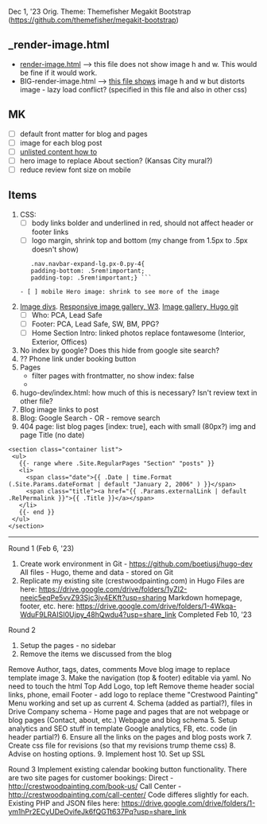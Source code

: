 Dec 1, '23
Orig. Theme: Themefisher Megakit Bootstrap (https://github.com/themefisher/megakit-bootstrap)

## _render-image.html
- [render-image.html](https://werat.dev/blog/automatic-image-size-attributes-in-hugo/) --> this file does not show image h and w. This would be fine if it would work.
- BIG-render-image.html --> [this file shows](https://christianoliff.com/blog/markdown-render-hooks-in-hugo/) image h and w but distorts image - lazy load conflict? (specified in this file and also in other css)

## MK 
- [ ] default front matter for blog and pages
- [ ] image for each blog post
- [ ] [unlisted content how to](https://bphogan.com/2020/08/11/2020-08-11-creating-unlisted-content-in-hugo/)
- [ ] hero image to replace About section? (Kansas City mural?)
- [ ] reduce review font size on mobile

## Items
1. CSS:
   - [ ] body links bolder and underlined in red, should not affect header or footer links
   - [ ] logo margin, shrink top and bottom (my change from 1.5px to .5px doesn't show)
   ```
      .nav.navbar-expand-lg.px-0.py-4{
      padding-bottom: .5rem!important;
      padding-top: .5rem!important;} ```
   
   - [ ] mobile Hero image: shrink to see more of the image
2. [Image divs](https://www.w3schools.com/howto/tryit.asp?filename=tryhow_css_images_side_by_side). [Responsive image gallery, W3](https://www.w3schools.com/css/tryit.asp?filename=trycss_image_gallery_responsive). [Image gallery, Hugo git](https://github.com/rootwork/hugo-module-gallery-grid)
   - [ ] Who: PCA, Lead Safe
   - [ ] Footer: PCA, Lead Safe, SW, BM, PPG?
   - [ ] Home Section Intro: linked photos replace fontawesome (Interior, Exterior, Offices)
5. No index by google? Does this hide from google site search?
6. ?? Phone link under booking button
7. Pages
    - filter pages with frontmatter, no show index: false
    - 
8. hugo-dev/index.html: how much of this is necessary? Isn't review text in other file?
9. Blog image links to post
10. Blog: Google Search - OR - remove search
11. 404 page: list blog pages [index: true], each with small (80px?) img and page Title (no date)
   ```
   <section class="container list">
    <ul>
      {{- range where .Site.RegularPages "Section" "posts" }}
      <li>
        <span class="date">{{ .Date | time.Format (.Site.Params.dateFormat | default "January 2, 2006" ) }}</span>
        <span class="title"><a href="{{ .Params.externalLink | default .RelPermalink }}">{{ .Title }}</a></span>
      </li>
      {{- end }}
    </ul>
   </section>
   ```


    
- - - - - - - - - - - - - - - - - - - - - - - - 
Round 1 (Feb 6, '23)
1. Create work environment in Git - https://github.com/boetiusj/hugo-dev
  All files - Hugo, theme and data - stored on Git
2. Replicate my existing site (crestwoodpainting.com) in Hugo
Files are here: https://drive.google.com/drive/folders/1yZI2-neeic5eqPe5vvZ93Sjc3jv4EKft?usp=sharing
Markdown homepage, footer, etc. here: https://drive.google.com/drive/folders/1-4Wkqa-WduF9LRAISI0Ujpy_48hQwdu4?usp=share_link
Completed Feb 10, '23

Round 2
1. Setup the pages - no sidebar
2. Remove the items we discussed from the blog

  Remove Author, tags, dates, comments
  Move blog image to replace template image
3. Make the navigation (top & footer) editable via yaml. No need to touch the html
  Top
    Add Logo, top left
    Remove theme header social links, phone, email
  Footer - add logo to replace theme "Crestwood Painting"
  Menu working and set up as current
4. Schema (added as partial?), files in Drive
  Company schema - Home page and pages that are not webpage or blog pages (Contact, about, etc.)
  Webpage and blog schema
5. Setup analytics and SEO stuff in template
  Google analytics,
  FB, etc. code (in header partial?)
6. Ensure all the links on the pages and blog posts work
7. Create css file for revisions (so that my revisions trump theme css)
8. Advise on hosting options.
9. Implement host
10. Set up SSL


Round 3
Implement existing calendar booking button functionality. There are two site pages for customer bookings:
     Direct - http://crestwoodpainting.com/book-us/
     Call Center - http://crestwoodpainting.com/call-center/
Code differes slightly for each.
Existing PHP and JSON files here: https://drive.google.com/drive/folders/1-ym1hPr2ECyUDeOvifeJk6fQGTt637Pq?usp=share_link

